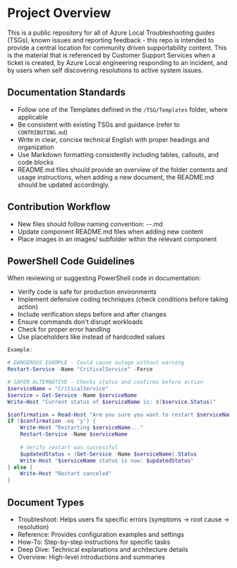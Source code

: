 # Project Overview

This is a public repository for all of Azure Local Troubleshooting guides (TSGs), known issues and reporting feedback - this repo is intended to provide a central location for community driven supportability content. This is the material that is referenced by Customer Support Services when a ticket is created, by Azure Local engineering responding to an incident, and by users when self discovering resolutions to active system issues.

## Documentation Standards
- Follow one of the Templates defined in the `/TSG/Templates` folder, where applicable
- Be consistent with existing TSGs and guidance (refer to `CONTRIBUTING.md`)
- Write in clear, concise technical English with proper headings and organization
- Use Markdown formatting consistently including tables, callouts, and code blocks
- README.md files should provide an overview of the folder contents and usage instructions, when adding a new document, the README.md should be updated accordingly.

## Contribution Workflow
- New files should follow naming convention: <Type>-<Topic>-<Specifics>.md
- Update component README.md files when adding new content
- Place images in an images/ subfolder within the relevant component

## PowerShell Code Guidelines
When reviewing or suggesting PowerShell code in documentation:
- Verify code is safe for production environments
- Implement defensive coding techniques (check conditions before taking action)
- Include verification steps before and after changes
- Ensure commands don't disrupt workloads
- Check for proper error handling
- Use placeholders like <hostname> instead of hardcoded values

```powershell
Example:

# DANGEROUS EXAMPLE - Could cause outage without warning
Restart-Service -Name "CriticalService" -Force

# SAFER ALTERNATIVE - Checks status and confirms before action
$serviceName = "CriticalService"
$service = Get-Service -Name $serviceName
Write-Host "Current status of $serviceName is: $($service.Status)"

$confirmation = Read-Host "Are you sure you want to restart $serviceName? (y/n)"
if ($confirmation -eq 'y') {
    Write-Host "Restarting $serviceName..."
    Restart-Service -Name $serviceName
    
    # Verify restart was successful
    $updatedStatus = (Get-Service -Name $serviceName).Status
    Write-Host "$serviceName status is now: $updatedStatus"
} else {
    Write-Host "Restart canceled"
}
```

## Document Types
- Troubleshoot: Helps users fix specific errors (symptoms → root cause → resolution)
- Reference: Provides configuration examples and settings
- How-To: Step-by-step instructions for specific tasks
- Deep Dive: Technical explanations and architecture details
- Overview: High-level introductions and summaries
